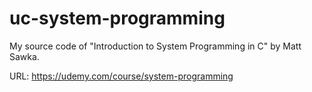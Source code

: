 # uc-system-programming

My source code of "Introduction to System Programming in C" by Matt Sawka.

URL: <https://udemy.com/course/system-programming>
